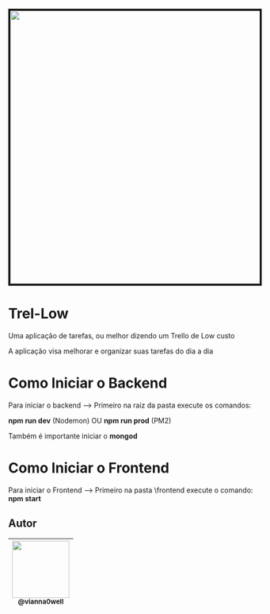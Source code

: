 <p align="center">
  <img src="https://user-images.githubusercontent.com/41162196/73796413-e074d200-478b-11ea-8d15-1c9a13f7c711.PNG" width="550" border="4">
</p>

# Trel-Low
Uma aplicação de tarefas, ou melhor dizendo um Trello de Low custo

A aplicação visa melhorar e organizar suas tarefas do dia a dia

# Como Iniciar o Backend
Para iniciar o backend --> Primeiro na raiz da pasta execute os comandos:

**npm run dev** (Nodemon) OU **npm run prod** (PM2)

Também é importante iniciar o **mongod**

# Como Iniciar o Frontend
Para iniciar o Frontend --> Primeiro na pasta \frontend execute o comando: **npm start**

## Autor

| [<img src="https://avatars3.githubusercontent.com/u/41162196?s=460&v=4" width=115><br><sub>@vianna0well</sub>](https://github.com/Vianna0well) |
| :---: |
